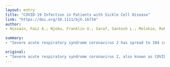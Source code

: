 ```yaml
---
layout: entry
title: "COVID-19 Infection in Patients with Sickle Cell Disease"
link: "https://doi.org/10.1111/bjh.16734"
author:
- Hussain, Faiz A.; Njoku, Franklin U.; Saraf, Santosh L.; Molokie, Robert E.; Gordeuk, Victor R.; Han, Jin

summary:
- "Severe acute respiratory syndrome coronavirus 2 has spread to 184 countries. The disease is thought to predominantly occur in adults with advanced age and those with underlying comorbidities (2). Sickle cell disease puts patients at higher risk for respiratory infections and subsequent pulmonary complications such as acute chest syndrome (ACS) The clinical features of the disease are not completely understood. SCD is an immunocompromised condition. It puts patients in higher risk of respiratory infections."

original:
- "Severe acute respiratory syndrome coronavirus 2, also known as COVID-19, has spread to 184 countries with almost 1.5 million cases as of mid-April 2020 since first reported (1). The clinical features of this disease are not completely understood, however severe illness is thought to predominantly occur in adults with advanced age and those with underlying comorbidities (2). Sickle cell disease (SCD), an immunocompromised condition, puts patients at higher risk for respiratory infections and subsequent pulmonary complications such as acute chest syndrome (ACS) (3)."
---
```


